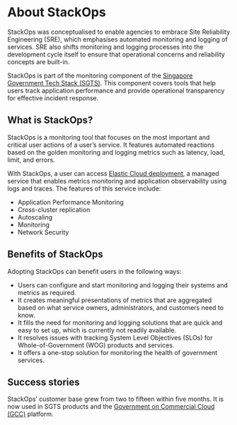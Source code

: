 # About StackOps

StackOps was conceptualised to enable agencies to embrace Site Reliability Engineering (SRE), which emphasises automated monitoring and logging of services. SRE also shifts monitoring and logging processes into the development cycle itself to ensure that operational concerns and reliability concepts are built-in.

StackOps is part of the monitoring component of the [Singapore Government Tech Stack (SGTS)](https://www.developer.tech.gov.sg/singapore-government-tech-stack/overview/index.html). This component covers tools that help users track application performance and provide operational transparency for effective incident response.

## What is StackOps?

StackOps is a monitoring tool that focuses on the most important and critical user actions of a user’s service. It features automated reactions based on the golden monitoring and logging metrics such as latency, load, limit, and errors.

With StackOps, a user can access [Elastic Cloud deployment](https://www.elastic.co/guide/en/cloud/current/ec-create-deployment.html), a managed service that enables metrics monitoring and application observability using logs and traces. The features of this service include:

- Application Performance Monitoring
- Cross-cluster replication
- Autoscaling
- Monitoring
- Network Security

## Benefits of StackOps

Adopting StackOps can benefit users in the following ways:

- Users can configure and start monitoring and logging their systems and metrics as required.
- It creates meaningful presentations of metrics that are aggregated based on what service owners, administrators, and customers need to know.
- It fills the need for monitoring and logging solutions that are quick and easy to set up, which is currently not readily available.
- It resolves issues with tracking System Level Objectives (SLOs) for Whole-of-Government (WOG) products and services.
- It offers a one-stop solution for monitoring the health of government services.

## Success stories

StackOps’ customer base grew from two to fifteen within five months. It is now used in SGTS products and the [Government on Commercial Cloud (GCC)](https://www.developer.tech.gov.sg/products/categories/infrastructure-and-hosting/government-on-commercial-cloud) platform.
